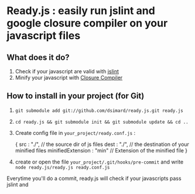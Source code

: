 # Ready.js : easily run jslint and google closure compiler on your javascript files

## What does it do?
1. Check if your javascript are valid with [jslint](http://www.jslint.com/)
2. Minify your javascript with [Closure Compiler](http://code.google.com/closure/compiler/)

## How to install in your project (for Git)
1. `git submodule add git://github.com/dsimard/ready.js.git ready.js`
2. `cd ready.js && git submodule init && git submodule update && cd ..`
3. Create config file in `your_project/ready.conf.js` :

    { src : "./", // the source dir of js files
      dest : "./", // the destination of your minified files
      minifiedExtension : "min" // Extension of the minified file }
      
4. create or open the file `your_project/.git/hooks/pre-commit` and write `node ready.js/ready.js ready.conf.js`

Everytime you'll do a commit, ready.js will check if your javascripts pass jslint and
